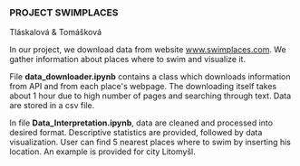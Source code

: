 ### PROJECT SWIMPLACES

Tláskalová & Tomášková

In our project, we download data from website www.swimplaces.com. We gather information about places where to swim and visualize it.

File __data_downloader.ipynb__ contains a class which downloads information from API and from each place's webpage. The downloading itself takes about 1 hour due to high number of pages and searching through text. Data are stored in a csv file.

In file __Data_Interpretation.ipynb__, data are cleaned and processed into desired format. Descriptive statistics are provided, followed by data visualization. User can find 5 nearest places where to swim by inserting his location. An example is provided for city Litomyšl.
